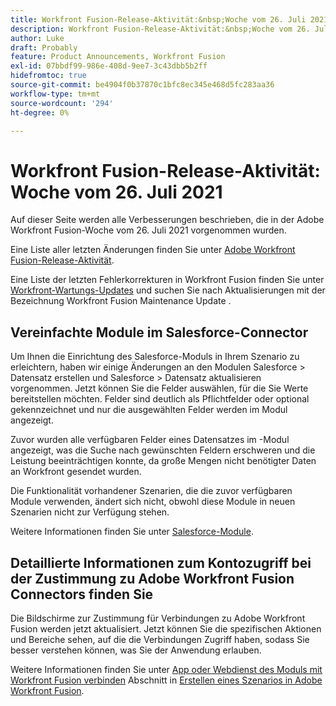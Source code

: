 ```yaml
---
title: Workfront Fusion-Release-Aktivität:&nbsp;Woche vom 26. Juli 2021
description: Workfront Fusion-Release-Aktivität:&nbsp;Woche vom 26. Juli 2021
author: Luke
draft: Probably
feature: Product Announcements, Workfront Fusion
exl-id: 07bbdf99-986e-408d-9ee7-3c43dbb5b2ff
hidefromtoc: true
source-git-commit: be4904f0b37870c1bfc8ec345e468d5fc283aa36
workflow-type: tm+mt
source-wordcount: '294'
ht-degree: 0%

---
```


# Workfront Fusion-Release-Aktivität: Woche vom 26. Juli 2021

Auf dieser Seite werden alle Verbesserungen beschrieben, die in der Adobe Workfront Fusion-Woche vom 26. Juli 2021 vorgenommen wurden.

Eine Liste aller letzten Änderungen finden Sie unter [Adobe Workfront Fusion-Release-Aktivität](../../../product-announcements/product-releases/fusion-release-activity/fusion-release-activity.md).

Eine Liste der letzten Fehlerkorrekturen in Workfront Fusion finden Sie unter [Workfront-Wartungs-Updates](https://one.workfront.com/s/article/Workfront-Maintenance-Updates-1882317350) und suchen Sie nach Aktualisierungen mit der Bezeichnung Workfront Fusion Maintenance Update .

## Vereinfachte Module im Salesforce-Connector

Um Ihnen die Einrichtung des Salesforce-Moduls in Ihrem Szenario zu erleichtern, haben wir einige Änderungen an den Modulen Salesforce > Datensatz erstellen und Salesforce > Datensatz aktualisieren vorgenommen. Jetzt können Sie die Felder auswählen, für die Sie Werte bereitstellen möchten. Felder sind deutlich als Pflichtfelder oder optional gekennzeichnet und nur die ausgewählten Felder werden im Modul angezeigt.

Zuvor wurden alle verfügbaren Felder eines Datensatzes im -Modul angezeigt, was die Suche nach gewünschten Feldern erschweren und die Leistung beeinträchtigen konnte, da große Mengen nicht benötigter Daten an Workfront gesendet wurden.

Die Funktionalität vorhandener Szenarien, die die zuvor verfügbaren Module verwenden, ändert sich nicht, obwohl diese Module in neuen Szenarien nicht zur Verfügung stehen.

Weitere Informationen finden Sie unter [Salesforce-Module](../../../workfront-fusion/apps-and-their-modules/salesforce-modules.md).

## Detaillierte Informationen zum Kontozugriff bei der Zustimmung zu Adobe Workfront Fusion Connectors finden Sie

Die Bildschirme zur Zustimmung für Verbindungen zu Adobe Workfront Fusion werden jetzt aktualisiert. Jetzt können Sie die spezifischen Aktionen und Bereiche sehen, auf die die Verbindungen Zugriff haben, sodass Sie besser verstehen können, was Sie der Anwendung erlauben.

Weitere Informationen finden Sie unter [App oder Webdienst des Moduls mit Workfront Fusion verbinden](../../../workfront-fusion/scenarios/create-a-scenario.md#connect) Abschnitt in [Erstellen eines Szenarios in Adobe Workfront Fusion](../../../workfront-fusion/scenarios/create-a-scenario.md).

